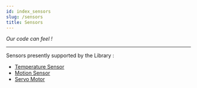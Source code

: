 ```yaml
---
id: index_sensors
slug: /sensors
title: Sensors
---
```


_Our code can feel !_

---

Sensors presently supported by the Library :

- [Temperature Sensor](aht10.md)
- [Motion Sensor](mpu6050.mdx)
- [Servo Motor](servo.md)
